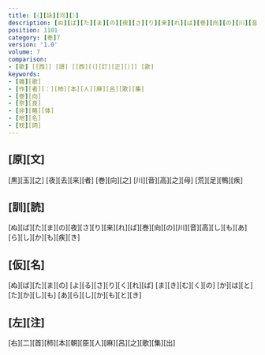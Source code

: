 ```yaml
---
title: [（][詠][河][）]
description: [ぬ][ば][た][ま][の][夜][さ][り][来][れ][ば][巻][向][の][川][音][高][し][も][あ][ら][し][か][も][疾][き]
position: 1101
category: [巻]7
version: '1.0'
volume: 7
comparison:
- [歌] [[西]] [謌] [[西][（][訂][正][）]] [歌]
keywords:
- [雑][歌]
- [作][者][：][柿][本][人][麻][呂][歌][集]
- [巻][向]
- [奈][良]
- [非][略][体]
- [地][名]
- [枕][詞]
---
```


## [原][文]

[黒][玉][之] [夜][去][来][者] [巻][向][之] [川][音][高][之][母] [荒][足][鴨][疾]

## [訓][読]

[ぬ][ば][た][ま][の][夜][さ][り][来][れ][ば][巻][向][の][川][音][高][し][も][あ][ら][し][か][も][疾][き]

## [仮][名]

[ぬ][ば][た][ま][の] [よ][る][さ][り][く][れ][ば] [ま][き][む][く][の] [か][は][と][た][か][し][も] [あ][ら][し][か][も][と][き]

## [左][注]

[右][二][首][柿][本][朝][臣][人][麻][呂][之][歌][集][出]
